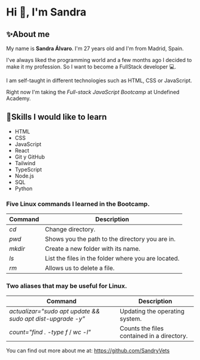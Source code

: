 # Hi 👋, I'm Sandra

## ✨About me

My name is **Sandra Álvaro**. I'm 27 years old and I'm from Madrid, Spain. 

I've always liked the programming world and a few months ago I decided to make it my profession. So I want to become a FullStack developer 💻.

I am self-taught in different technologies such as HTML, CSS or JavaScript.

Right now I'm taking the *Full-stack JavaScript Bootcamp* at Undefined Academy.

## 📖Skills I would like to learn

- HTML
- CSS
- JavaScript
- React
- Git y GitHub
- Tailwind
- TypeScript
- Node.js
- SQL
- Python

### Five Linux commands I learned in the Bootcamp.
| Command  | Description                                        | 
|----------|----------------------------------------------------|
| *cd*     | Change directory.                                  |
| *pwd*    | Shows you the path to the directory you are in.    |
| *mkdir*  | Create a new folder with its name.                 |
| *ls*     | List the files in the folder where you are located.|
| *rm*     | Allows us to delete a file.                        |

### Two aliases that may be useful for Linux.

| Command                                                     | Description                               | 
|-------------------------------------------------------------|-------------------------------------------|
| *actualizar="sudo apt update && sudo apt dist-upgrade -y"*  | Updating the operating system.            |
| *count="find . -type f* / *wc -l"*                          | Counts the files contained in a directory.|

You can find out more about me at: https://github.com/SandryVets
